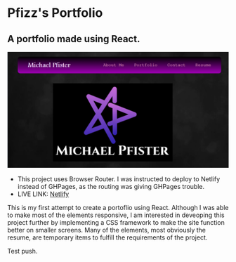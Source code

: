 # Pfizz's Portfolio

## A portfolio made using React.

![img](https://github.com/Pfizzz/pfizz-port/blob/9d13577fda76bfbab64ec76825096a5341afac8b/src/images/ss1.png)

* This project uses Browser Router. I was instructed to deploy to Netlify instead of GHPages, as the routing was giving GHPages trouble.
* LIVE LINK: [Netlify](https://6188837693c9010008b79033--trusting-hugle-935210.netlify.app/)

This is my first attempt to create a portoflio using React. Although I was able to make most of the elements responsive, I am interested in deveoping this project further by implementing a CSS framework to make the site function better on smaller screens. Many of the elements, most obviously the resume, are temporary items to fulfill the requirements of the project.

Test push.